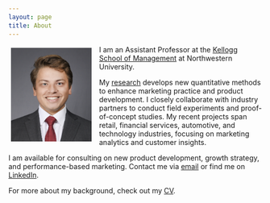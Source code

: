 ```yaml
---
layout: page
title: About
---
```


<div style="clear: both;">

  <div style="float: left;  padding: 5px 15px 5px 5px;">
    <img src="/assets/img/Timoshenko Photo.jpg" width="160">
  </div>

  <p>I am an Assistant Professor at the <a href="https://www.kellogg.northwestern.edu">Kellogg School of Management</a> at Northwestern University.</p>

  <p>My <a href="{{ site.baseurl }}{% link menu/research.md %}">research</a> develops new quantitative methods to enhance marketing practice and product development. I closely collaborate with industry partners to conduct field experiments and proof-of-concept studies. My recent projects span retail, financial services, automotive, and technology industries, focusing on marketing analytics and customer insights.</p>

<p>I am available for consulting on new product development, growth strategy, and performance-based marketing. Contact me via <a href="mailto:artem.timoshenko@kellogg.northwestern.edu">email</a> or find me on <a href="https://www.linkedin.com/in/artem-timoshenko-47867b1a/">LinkedIn</a>. </p>

<p> For more about my background, check out my <a href="/assets/cv/Timoshenko CV October 2023.pdf">CV</a>.</p>



</div>
